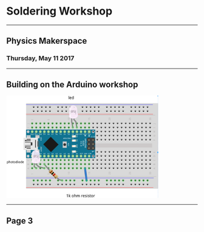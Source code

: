 # Soldering Workshop
--------------------
## Physics Makerspace
### Thursday, May 11 2017
---
## Building on the Arduino workshop
<img src="/images/completedBreadboard.png" width="400">

---
## Page 3

